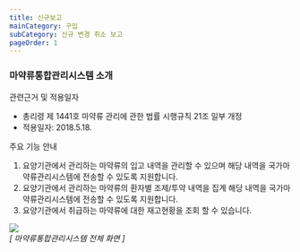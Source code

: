 ```yaml
---
title: 신규보고
mainCategory: 구입
subCategory: 신규 변경 취소 보고
pageOrder: 1
---
```


### 마약류통합관리시스템 소개  

관련근거 및 적용일자  
* 총리령 제 1441호 마약류 관리에 관한 법률 시행규칙 21조 일부 개정
* 적용일자: 2018.5.18. 

주요 기능 안내
1.  요양기관에서 관리하는 마약류의 입고 내역을 관리할 수 있으며 해당 내역을 국가마약류관리시스템에 전송할 수 있도록 지원합니다.  
2.  요양기관에서 관리하는 마약류의 환자별 조제/투약 내역을 집계 해당 내역을 국가마약류관리시스템에 전송할 수 있도록 지원합니다.  
3.  요양기관에서 취급하는 마약류에 대한 재고현황을 조회 할 수 있습니다.  

[![]({{site.url}}/images/docs/doc_1/post_3-1.png)]({{site.url}}/images/docs/doc_1/post_3-1.png)    
*[ 마약류통합관리시스템 전체 화면 ]*  
